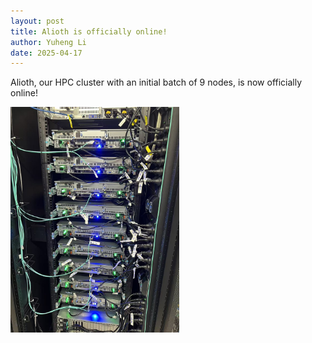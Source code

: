```yaml
---
layout: post
title: Alioth is officially online!
author: Yuheng Li
date: 2025-04-17
---
```


Alioth, our HPC cluster with an initial batch of 9 nodes, is now officially online!

<img width=270 src="/images/equipment/alioth2.jpg"/>